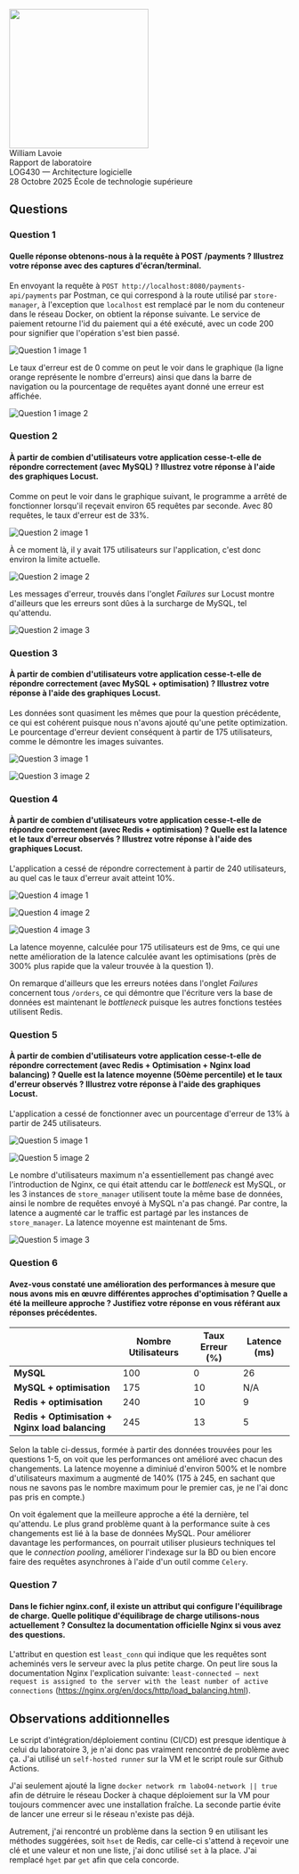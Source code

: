 <img src="https://upload.wikimedia.org/wikipedia/commons/2/2a/Ets_quebec_logo.png" width="250"> \
William Lavoie \
Rapport de laboratoire \
LOG430 — Architecture logicielle \
28 Octobre 2025
École de technologie supérieure

## Questions
### Question 1
#### Quelle réponse obtenons-nous à la requête à POST /payments ? Illustrez votre réponse avec des captures d'écran/terminal.

En envoyant la requête à `POST http://localhost:8080/payments-api/payments` par Postman, ce qui correspond à la route utilisé par `store-manager`, à l'exception que `localhost` est remplacé par le nom du conteneur dans le réseau Docker, on obtient la réponse suivante. Le service de paiement retourne l'id du paiement qui a été exécuté, avec un code 200 pour signifier que l'opération s'est bien passé.

![Question 1 image 1](./images/1.1.png)

Le taux d'erreur est de 0 comme on peut le voir dans le graphique (la ligne orange représente le nombre d'erreurs) ainsi que dans la barre de navigation ou la pourcentage de requêtes ayant donné une erreur est affichée.

![Question 1 image 2](./images/1.2.png)


### Question 2
#### À partir de combien d'utilisateurs votre application cesse-t-elle de répondre correctement (avec MySQL) ? Illustrez votre réponse à l'aide des graphiques Locust.

Comme on peut le voir dans le graphique suivant, le programme a arrêté de fonctionner lorsqu'il reçevait environ 65 requêtes par seconde. Avec 80 requêtes, le taux d'erreur est de 33%.

![Question 2 image 1](./images/2.1.png)

À ce moment là, il y avait 175 utilisateurs sur l'application, c'est donc environ la limite actuelle.

![Question 2 image 2](./images/2.2.png)

Les messages d'erreur, trouvés dans l'onglet *Failures* sur Locust montre d'ailleurs que les erreurs sont dûes à la surcharge de MySQL, tel qu'attendu.

![Question 2 image 3](./images/2.3.png)


### Question 3
#### À partir de combien d'utilisateurs votre application cesse-t-elle de répondre correctement (avec MySQL + optimisation) ? Illustrez votre réponse à l'aide des graphiques Locust.

Les données sont quasiment les mêmes que pour la question précédente, ce qui est cohérent puisque nous n'avons ajouté qu'une petite optimization. Le pourcentage d'erreur devient conséquent à partir de 175 utilisateurs, comme le démontre les images suivantes.

![Question 3 image 1](./images/3.1.png)

![Question 3 image 2](./images/3.2.png)


### Question 4
#### À partir de combien d'utilisateurs votre application cesse-t-elle de répondre correctement (avec Redis + optimisation) ? Quelle est la latence et le taux d'erreur observés ? Illustrez votre réponse à l'aide des graphiques Locust.

L'application a cessé de répondre correctement à partir de 240 utilisateurs, au quel cas le taux d'erreur avait atteint 10%.

![Question 4 image 1](./images/4.1.png)

![Question 4 image 2](./images/4.2.png)

![Question 4 image 3](./images/4.3.png)


La latence moyenne, calculée pour 175 utilisateurs est de 9ms, ce qui une nette amélioration de la latence calculée avant les optimisations (près de 300% plus rapide que la valeur trouvée à la question 1).


On remarque d'ailleurs que les erreurs notées dans l'onglet *Failures* concernent tous `/orders`, ce qui démontre que l'écriture vers la base de données est maintenant le *bottleneck* puisque les autres fonctions testées utilisent Redis.


### Question 5
#### À partir de combien d'utilisateurs votre application cesse-t-elle de répondre correctement (avec Redis + Optimisation + Nginx load balancing) ? Quelle est la latence moyenne (50ème percentile) et le taux d'erreur observés ? Illustrez votre réponse à l'aide des graphiques Locust.
L'application a cessé de fonctionner avec un pourcentage d'erreur de 13% à partir de 245 utilisateurs. 

![Question 5 image 1](./images/5.1.png)

![Question 5 image 2](./images/5.2.png)

Le nombre d'utilisateurs maximum n'a essentiellement pas changé avec l'introduction de Nginx, ce qui était attendu car le *bottleneck* est MySQL, or les 3 instances de `store_manager` utilisent toute la même base de données, ainsi le nombre de requêtes envoyé à MySQL n'a pas changé.
Par contre, la latence a augmenté car le traffic est partagé par les instances de `store_manager`. La latence moyenne est maintenant de 5ms.

![Question 5 image 3](./images/5.3.png)


### Question 6
#### Avez-vous constaté une amélioration des performances à mesure que nous avons mis en œuvre différentes approches d'optimisation ? Quelle a été la meilleure approche ? Justifiez votre réponse en vous référant aux réponses précédentes.

|                | Nombre Utilisateurs | Taux Erreur (%) | Latence (ms) |
|----------------|--------------------|-------------|---------|
| **MySQL**     |           100         |     0        |     26    |
| **MySQL + optimisation**      |       175             |       10      |   N/A     |   
| **Redis + optimisation**      |       240             |     10        |     9    |
|**Redis + Optimisation + Nginx load balancing**              |     245              |     13          |   5    |

Selon la table ci-dessus, formée à partir des données trouvées pour les questions 1-5, on voit que les performances ont amélioré avec chacun des changements. La latence moyenne a diminiué d'environ 500% et le nombre d'utilisateurs maximum a augmenté de 140% (175 à 245, en sachant que nous ne savons pas le nombre maximum pour le premier cas, je ne l'ai donc pas pris en compte.)

On voit également que la meilleure approche a été la dernière, tel qu'attendu. Le plus grand problème quant à la performance suite à ces changements est lié à la base de données MySQL. Pour améliorer davantage les performances, on pourrait utiliser plusieurs techniques tel que le *connection pooling*, améliorer l'indexage sur la BD ou bien encore faire des requêtes asynchrones à l'aide d'un outil comme `Celery`.


### Question 7
#### Dans le fichier nginx.conf, il existe un attribut qui configure l'équilibrage de charge. Quelle politique d'équilibrage de charge utilisons-nous actuellement ? Consultez la documentation officielle Nginx si vous avez des questions.

L'attribut en question est `least_conn` qui indique que les requêtes sont acheminés vers le serveur avec la plus petite charge. On peut lire sous la documentation Nginx l'explication suivante: 
`least-connected — next request is assigned to the server with the least number of active connections` (https://nginx.org/en/docs/http/load_balancing.html). 

## Observations additionnelles

Le script d'intégration/déploiement continu (CI/CD) est presque identique à celui du laboratoire 3, je n'ai donc pas vraiment rencontré de problème avec ça. J'ai utilisé un `self-hosted runner` sur la VM et le script roule sur Github Actions.

J'ai seulement ajouté la ligne `docker network rm labo04-network || true` afin de détruire le réseau Docker à chaque déploiement sur la VM pour toujours commencer avec une installation fraîche. La seconde partie évite de lancer une erreur si le réseau n'existe pas déjà.

Autrement, j'ai rencontré un problème dans la section 9 en utilisant les méthodes suggérées, soit `hset` de Redis, car celle-ci s'attend à reçevoir une clé et une valeur et non une liste, j'ai donc utilisé `set` à la place. J'ai remplacé `hget` par `get` afin que cela concorde. 